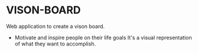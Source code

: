 # VISON-BOARD
Web application to create a vison board. 
- Motivate and inspire people on their life goals It's a visual representation of what they want to accomplish. 